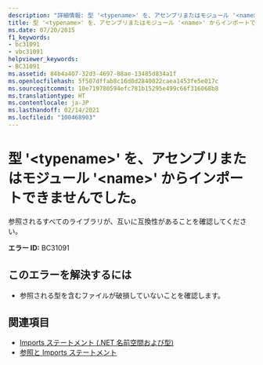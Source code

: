 ```yaml
---
description: "詳細情報: 型 '<typename>' を、アセンブリまたはモジュール '<name>' からインポートできませんでした"
title: 型 '<typename>' を、アセンブリまたはモジュール '<name>' からインポートできませんでした。
ms.date: 07/20/2015
f1_keywords:
- bc31091
- vbc31091
helpviewer_keywords:
- BC31091
ms.assetid: 84b4a407-32d3-4697-88ae-13485d834a1f
ms.openlocfilehash: 5f507dffab8c16d0d2840022caea1453fe5e017c
ms.sourcegitcommit: 10e719780594efc781b15295e499c66f316068b8
ms.translationtype: HT
ms.contentlocale: ja-JP
ms.lasthandoff: 02/14/2021
ms.locfileid: "100468903"
---
```

# <a name="import-of-type-typename-from-assembly-or-module-name-failed"></a>型 '\<typename>' を、アセンブリまたはモジュール '\<name>' からインポートできませんでした。

参照されるすべてのライブラリが、互いに互換性があることを確認してください。  
  
 **エラー ID:** BC31091  
  
## <a name="to-correct-this-error"></a>このエラーを解決するには  
  
- 参照される型を含むファイルが破損していないことを確認します。  
  
## <a name="see-also"></a>関連項目

- [Imports ステートメント (.NET 名前空間および型)](../language-reference/statements/imports-statement-net-namespace-and-type.md)
- [参照と Imports ステートメント](../programming-guide/program-structure/references-and-the-imports-statement.md)
